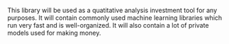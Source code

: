 This library will be used as a quatitative analysis investment tool for any purposes. It will contain commonly used machine learning libraries which run very fast and is well-organized. It will also contain a lot of private models used for making money. 
